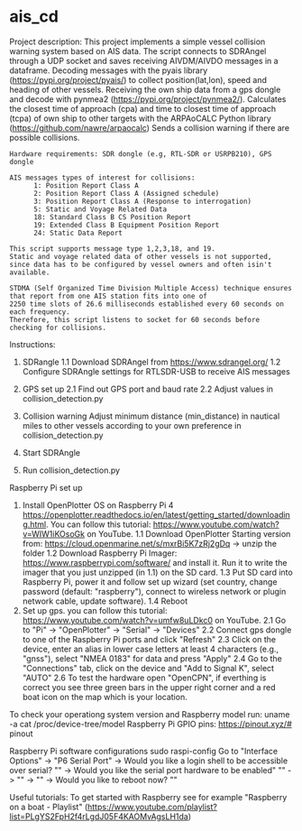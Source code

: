 # ais_cd

Project description:
    This project implements a simple vessel collision warning system based on AIS data. 
    The script connects to SDRAngel through a UDP socket and saves receiving AIVDM/AIVDO messages in a dataframe. 
    Decoding messages with the pyais library (https://pypi.org/project/pyais/) to collect position(lat,lon), speed and heading of other vessels.
    Receiving the own ship data from a gps dongle and decode with pynmea2 (https://pypi.org/project/pynmea2/).
    Calculates the closest time of approach (cpa) and time to closest time of approach (tcpa) of own ship to other targets with 
    the ARPAoCALC Python library (https://github.com/nawre/arpaocalc) 
    Sends a collision warning if there are possible collisions. 

    Hardware requirements: SDR dongle (e.g, RTL-SDR or USRPB210), GPS dongle

    AIS messages types of interest for collisions:
          1: Position Report Class A
          2: Position Report Class A (Assigned schedule)
          3: Position Report Class A (Response to interrogation)
          5: Static and Voyage Related Data 
          18: Standard Class B CS Position Report
          19: Extended Class B Equipment Position Report
          24: Static Data Report 
          
    This script supports message type 1,2,3,18, and 19.
    Static and voyage related data of other vessels is not supported, since data has to be configured by vessel owners and often isin't available. 

    STDMA (Self Organized Time Division Multiple Access) technique ensures that report from one AIS station fits into one of 
    2250 time slots of 26.6 milliseconds established every 60 seconds on each frequency. 
    Therefore, this script listens to socket for 60 seconds before checking for collisions. 

Instructions: 
1. SDRangle
    1.1 Download SDRAngel from https://www.sdrangel.org/ 
    1.2 Configure SDRAngle settings for RTLSDR-USB to receive AIS messages

2. GPS set up
    2.1 Find out GPS port and baud rate 
    2.2 Adjust values in collision_detection.py

3. Collision warning
    Adjust minimum distance (min_distance) in nautical miles to other vessels according to your own preference in collision_detection.py

3. Start SDRAngle 
4. Run collision_detection.py


Raspberry Pi set up
1. Install OpenPlotter OS on Raspberry Pi 4 https://openplotter.readthedocs.io/en/latest/getting_started/downloading.html. You can follow this tutorial: https://www.youtube.com/watch?v=WIW1iKOsoGk on YouTube. 
1.1 Download OpenPlotter Starting version from: https://cloud.openmarine.net/s/mxrBi5K7zRj2gDq -> unzip the folder
1.2 Download Raspberry Pi Imager: https://www.raspberrypi.com/software/ and install it. Run it to write the imager that you just unzipped (in 1.1) on the SD card.
1.3 Put SD card into Raspberry Pi, power it and follow set up wizard (set country, change password (default: "raspberry"), connect to wireless network or plugin network cable, update software).
1.4 Reboot
2. Set up gps. you can follow this tutorial: https://www.youtube.com/watch?v=umfw8uLDkc0 on YouTube.
2.1 Go to "Pi" -> "OpenPlotter" -> "Serial" -> "Devices"
2.2 Connect gps dongle to one of the Raspberry Pi ports and click "Refresh"
2.3 Click on the device, enter an alias in lower case letters at least 4 characters (e.g., "gnss"), select "NMEA 0183" for data and press "Apply"
2.4 Go to the "Connections" tab, click on the device and "Add to Signal K", select "AUTO"
2.6 To test the hardware open "OpenCPN", if everthing is correct you see three green bars in the upper right corner and a red boat icon on the map which is your location. 

To check your operationg system version and Raspberry model run: 
    uname -a
    cat /proc/device-tree/model
Raspberry Pi GPIO pins: https://pinout.xyz/#
    pinout

Raspberry Pi software configurations
    sudo raspi-config
Go to "Interface Options" -> "P6 Serial Port" -> Would you like a login shell to be accessible over serial? "<No>" -> Would you like the serial port hardware to be enabled" "<Yes>" -> "<Ok>" -> "<Finish>" -> Would you like to reboot now? "<Yes>"

Useful tutorials:
To get started with Raspberry see for example "Raspberry on a boat - Playlist" (https://www.youtube.com/playlist?list=PLgYS2FpH2f4rLgdJ05F4KAOMvAgsLH1da)
